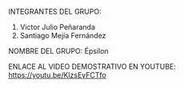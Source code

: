 INTEGRANTES DEL GRUPO:
1. Victor Julio Peñaranda
2. Santiago Mejía Fernández

NOMBRE DEL GRUPO: Épsilon

ENLACE AL VIDEO DEMOSTRATIVO EN YOUTUBE: https://youtu.be/KlzsEyFCTfo
